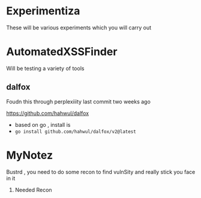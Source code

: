 # Experimentiza 

These will be various experiments which you will carry out 

# AutomatedXSSFinder

Will be testing a variety of tools 

## dalfox 

Foudn this through perplexiiity last commit two weeks ago 

https://github.com/hahwul/dalfox
- based on go , install is
- `go install github.com/hahwul/dalfox/v2@latest`

# MyNotez 



Bustrd , you need to do some recon to find vulnSity and really stick you face in it

1. Needed Recon